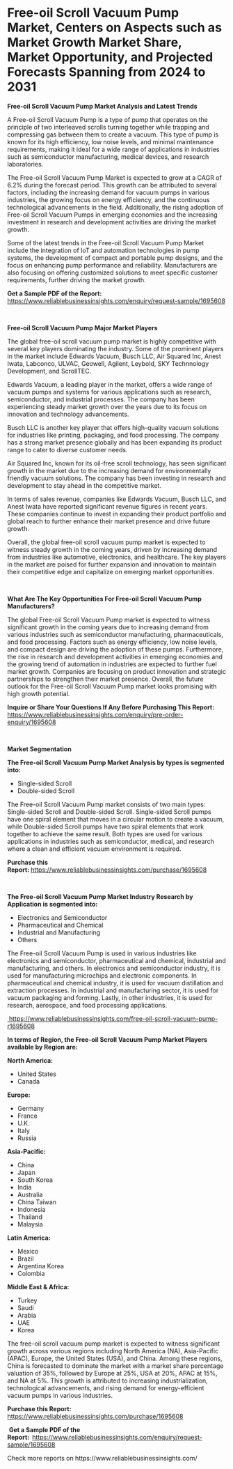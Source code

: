 <p><h1>Free-oil Scroll Vacuum Pump Market, Centers on Aspects such as Market Growth Market Share, Market Opportunity, and Projected Forecasts Spanning from 2024 to 2031</h1></p><p><strong>Free-oil Scroll Vacuum Pump Market Analysis and Latest Trends</strong></p>
<p><p>A Free-oil Scroll Vacuum Pump is a type of pump that operates on the principle of two interleaved scrolls turning together while trapping and compressing gas between them to create a vacuum. This type of pump is known for its high efficiency, low noise levels, and minimal maintenance requirements, making it ideal for a wide range of applications in industries such as semiconductor manufacturing, medical devices, and research laboratories.</p><p>The Free-oil Scroll Vacuum Pump Market is expected to grow at a CAGR of 6.2% during the forecast period. This growth can be attributed to several factors, including the increasing demand for vacuum pumps in various industries, the growing focus on energy efficiency, and the continuous technological advancements in the field. Additionally, the rising adoption of Free-oil Scroll Vacuum Pumps in emerging economies and the increasing investment in research and development activities are driving the market growth.</p><p>Some of the latest trends in the Free-oil Scroll Vacuum Pump Market include the integration of IoT and automation technologies in pump systems, the development of compact and portable pump designs, and the focus on enhancing pump performance and reliability. Manufacturers are also focusing on offering customized solutions to meet specific customer requirements, further driving the market growth.</p></p>
<p><strong>Get a Sample PDF of the Report:&nbsp;</strong> <a href="https://www.reliablebusinessinsights.com/enquiry/request-sample/1695608">https://www.reliablebusinessinsights.com/enquiry/request-sample/1695608</a></p>
<p>&nbsp;</p>
<p><strong>Free-oil Scroll Vacuum Pump Major Market Players</strong></p>
<p><p>The global free-oil scroll vacuum pump market is highly competitive with several key players dominating the industry. Some of the prominent players in the market include Edwards Vacuum, Busch LLC, Air Squared Inc, Anest Iwata, Labconco, ULVAC, Geowell, Agilent, Leybold, SKY Technnology Development, and ScrollTEC.</p><p>Edwards Vacuum, a leading player in the market, offers a wide range of vacuum pumps and systems for various applications such as research, semiconductor, and industrial processes. The company has been experiencing steady market growth over the years due to its focus on innovation and technology advancements.</p><p>Busch LLC is another key player that offers high-quality vacuum solutions for industries like printing, packaging, and food processing. The company has a strong market presence globally and has been expanding its product range to cater to diverse customer needs.</p><p>Air Squared Inc, known for its oil-free scroll technology, has seen significant growth in the market due to the increasing demand for environmentally friendly vacuum solutions. The company has been investing in research and development to stay ahead in the competitive market.</p><p>In terms of sales revenue, companies like Edwards Vacuum, Busch LLC, and Anest Iwata have reported significant revenue figures in recent years. These companies continue to invest in expanding their product portfolio and global reach to further enhance their market presence and drive future growth.</p><p>Overall, the global free-oil scroll vacuum pump market is expected to witness steady growth in the coming years, driven by increasing demand from industries like automotive, electronics, and healthcare. The key players in the market are poised for further expansion and innovation to maintain their competitive edge and capitalize on emerging market opportunities.</p></p>
<p>&nbsp;</p>
<p><strong>What Are The Key Opportunities For Free-oil Scroll Vacuum Pump Manufacturers?</strong></p>
<p><p>The global Free-oil Scroll Vacuum Pump market is expected to witness significant growth in the coming years due to increasing demand from various industries such as semiconductor manufacturing, pharmaceuticals, and food processing. Factors such as energy efficiency, low noise levels, and compact design are driving the adoption of these pumps. Furthermore, the rise in research and development activities in emerging economies and the growing trend of automation in industries are expected to further fuel market growth. Companies are focusing on product innovation and strategic partnerships to strengthen their market presence. Overall, the future outlook for the Free-oil Scroll Vacuum Pump market looks promising with high growth potential.</p></p>
<p><strong>Inquire or Share Your Questions If Any Before Purchasing This Report:</strong> <a href="https://www.reliablebusinessinsights.com/enquiry/pre-order-enquiry/1695608">https://www.reliablebusinessinsights.com/enquiry/pre-order-enquiry/1695608</a></p>
<p>&nbsp;</p>
<p><strong>Market Segmentation</strong></p>
<p><strong>The Free-oil Scroll Vacuum Pump Market Analysis by types is segmented into:</strong></p>
<p><ul><li>Single-sided Scroll</li><li>Double-sided Scroll</li></ul></p>
<p><p>The Free-oil Scroll Vacuum Pump market consists of two main types: Single-sided Scroll and Double-sided Scroll. Single-sided Scroll pumps have one spiral element that moves in a circular motion to create a vacuum, while Double-sided Scroll pumps have two spiral elements that work together to achieve the same result. Both types are used for various applications in industries such as semiconductor, medical, and research where a clean and efficient vacuum environment is required.</p></p>
<p><strong>Purchase this Report:&nbsp;</strong><a href="https://www.reliablebusinessinsights.com/purchase/1695608">https://www.reliablebusinessinsights.com/purchase/1695608</a></p>
<p>&nbsp;</p>
<p><strong>The Free-oil Scroll Vacuum Pump Market Industry Research by Application is segmented into:</strong></p>
<p><ul><li>Electronics and Semiconductor</li><li>Pharmaceutical and Chemical</li><li>Industrial and Manufacturing</li><li>Others</li></ul></p>
<p><p>The Free-oil Scroll Vacuum Pump is used in various industries like electronics and semiconductor, pharmaceutical and chemical, industrial and manufacturing, and others. In electronics and semiconductor industry, it is used for manufacturing microchips and electronic components. In pharmaceutical and chemical industry, it is used for vacuum distillation and extraction processes. In industrial and manufacturing sector, it is used for vacuum packaging and forming. Lastly, in other industries, it is used for research, aerospace, and food processing applications.</p></p>
<p><a href="https://www.reliablebusinessinsights.com/free-oil-scroll-vacuum-pump-r1695608">&nbsp;https://www.reliablebusinessinsights.com/free-oil-scroll-vacuum-pump-r1695608</a></p>
<p><strong>In terms of Region, the Free-oil Scroll Vacuum Pump Market Players available by Region are:</strong></p>
<p>
    <p> <strong> North America: </strong>
        <ul>
            <li>United States</li>
            <li>Canada</li>
        </ul>
        </p> 
    <p> <strong> Europe: </strong>
        <ul>
            <li>Germany</li>
            <li>France</li>
            <li>U.K.</li>
            <li>Italy</li>
            <li>Russia</li>
        </ul>
        </p> 
    <p> <strong> Asia-Pacific: </strong>
        <ul>
            <li>China</li>
            <li>Japan</li>
            <li>South Korea</li>
            <li>India</li>
            <li>Australia</li>
            <li>China Taiwan</li>
            <li>Indonesia</li>
            <li>Thailand</li>
            <li>Malaysia</li>
        </ul>
        </p> 
    <p> <strong> Latin America: </strong>
        <ul>
            <li>Mexico</li>
            <li>Brazil</li>
            <li>Argentina Korea</li>
            <li>Colombia</li>
        </ul>
        </p> 
    <p> <strong> Middle East & Africa: </strong>
        <ul>
            <li>Turkey</li>
            <li>Saudi</li>
            <li>Arabia</li>
            <li>UAE</li>
            <li>Korea</li>
        </ul>
    </p>
    </p>
<p><p>The free-oil scroll vacuum pump market is expected to witness significant growth across various regions including North America (NA), Asia-Pacific (APAC), Europe, the United States (USA), and China. Among these regions, China is forecasted to dominate the market with a market share percentage valuation of 35%, followed by Europe at 25%, USA at 20%, APAC at 15%, and NA at 5%. This growth is attributed to increasing industrialization, technological advancements, and rising demand for energy-efficient vacuum pumps in various industries.</p></p>
<p><strong>Purchase this Report: </strong><a href="https://www.reliablebusinessinsights.com/purchase/1695608">https://www.reliablebusinessinsights.com/purchase/1695608</a></p>
<p>&nbsp;<strong>Get a Sample PDF of the Report:&nbsp;&nbsp;</strong><a href="https://www.reliablebusinessinsights.com/enquiry/request-sample/1695608">https://www.reliablebusinessinsights.com/enquiry/request-sample/1695608</a></p>
<p><strong></strong></p>
<p>Check more reports on https://www.reliablebusinessinsights.com/</p>